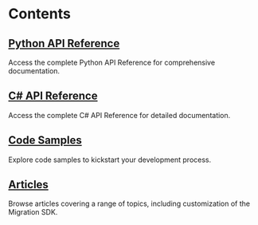 # Contents

## [Python API Reference](~/api-python/index.md)

Access the complete Python API Reference for comprehensive documentation.

## [C# API Reference](~/api-csharp/index.md)

Access the complete C# API Reference for detailed documentation.

## [Code Samples](~/samples/intro.md)

Explore code samples to kickstart your development process.

## [Articles](~/articles/intro.md)

Browse articles covering a range of topics, including customization of the Migration SDK.
